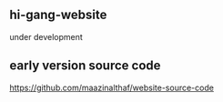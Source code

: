## hi-gang-website
under development 
## early version source code
https://github.com/maazinalthaf/website-source-code
